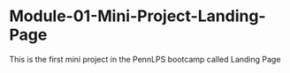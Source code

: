 # Module-01-Mini-Project-Landing-Page
This is the first mini project in the PennLPS bootcamp called Landing Page
